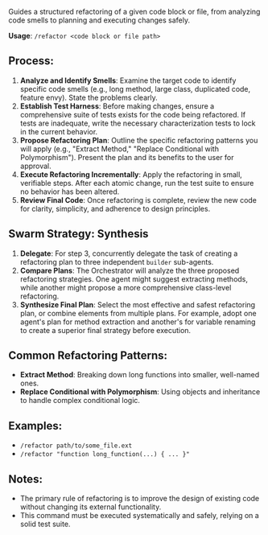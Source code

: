 Guides a structured refactoring of a given code block or file, from analyzing code smells to planning and executing changes safely.

**Usage**: `/refactor <code block or file path>`

## Process:
1.  **Analyze and Identify Smells**: Examine the target code to identify specific code smells (e.g., long method, large class, duplicated code, feature envy). State the problems clearly.
    <!-- Agent Note: Use `mcp__repoprompt__search` to find all instances of a code smell across the codebase. -->
2.  **Establish Test Harness**: Before making changes, ensure a comprehensive suite of tests exists for the code being refactored. If tests are inadequate, write the necessary characterization tests to lock in the current behavior.
3.  **Propose Refactoring Plan**: Outline the specific refactoring patterns you will apply (e.g., "Extract Method," "Replace Conditional with Polymorphism"). Present the plan and its benefits to the user for approval.
4.  **Execute Refactoring Incrementally**: Apply the refactoring in small, verifiable steps. After each atomic change, run the test suite to ensure no behavior has been altered.
5.  **Review Final Code**: Once refactoring is complete, review the new code for clarity, simplicity, and adherence to design principles.

## Swarm Strategy: Synthesis
<!-- Agent Note: This command MUST use the Synthesis strategy from `swarm_strategies.md` for proposing the refactoring plan. -->
1.  **Delegate**: For step 3, concurrently delegate the task of creating a refactoring plan to three independent `builder` sub-agents.
2.  **Compare Plans**: The Orchestrator will analyze the three proposed refactoring strategies. One agent might suggest extracting methods, while another might propose a more comprehensive class-level refactoring.
3.  **Synthesize Final Plan**: Select the most effective and safest refactoring plan, or combine elements from multiple plans. For example, adopt one agent's plan for method extraction and another's for variable renaming to create a superior final strategy before execution.

## Common Refactoring Patterns:
- **Extract Method**: Breaking down long functions into smaller, well-named ones.
- **Replace Conditional with Polymorphism**: Using objects and inheritance to handle complex conditional logic.

## Examples:
- `/refactor path/to/some_file.ext`
- `/refactor "function long_function(...) { ... }"`

## Notes:
- The primary rule of refactoring is to improve the design of existing code without changing its external functionality.
- This command must be executed systematically and safely, relying on a solid test suite.